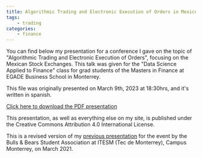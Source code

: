 ```yaml
---
title: Algorithmic Trading and Electronic Execution of Orders in Mexico
tags:
    - trading
categories:
    - finance
---
```


You can find below my presentation for a conference I gave on the topic of "Algorithmic Trading and Electronic Execution of Orders", focusing on the Mexican Stock Exchanges. This talk was given for the "Data Science Applied to Finance" class for grad students of the Masters in Finance at EGADE Business School in Monterrey.

This file was originally presented on March 9th, 2023 at 18:30hrs, and it's written in spanish.

[Click here to download the PDF presentation](/assets/posts/2022-03-09-algorithmic-trading-presentation/2023-03-09-algorithmic-trading-presentation.pdf)

This presentation, as well as everything else on my site, is published under the Creative Commons Attribution 4.0 International License.

This is a revised version of my [previous presentation](/blog/2021/03/10/algorithmic-trading-presentation/) for the event by the Bulls & Bears Student Association at ITESM (Tec de Monterrey), Campus Monterrey, on March 2021.